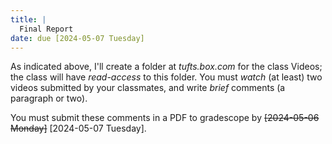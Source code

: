 ```yaml
---
title: |
  Final Report
date: due [2024-05-07 Tuesday]
---
```


As indicated above, I'll create a folder at *tufts.box.com* for the
class Videos; the class will have *read-access* to this folder.  You
must *watch* (at least) two videos submitted by your classmates, and
write *brief* comments (a paragraph or two).

You must submit these comments in a PDF to gradescope by ~~[2024-05-06
Monday]~~ [2024-05-07 Tuesday].
